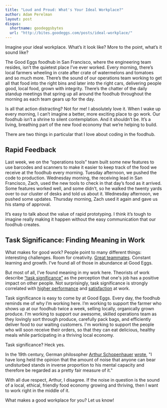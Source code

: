 ```yaml
---
title: "Loud and Proud: What's Your Ideal Workplace?"
author: Adam Perelman
layout: post
disqus:
  shortname: goodeggsbytes
  url: "http://bites.goodeggs.com/posts/ideal-workplace/"
---
```


Imagine your ideal workplace. What’s it look like? More to the point, what’s it sound like?

The Good Eggs foodhub in San Francisco, where the engineering team resides, isn’t the quietest place I’ve ever worked. Every morning, there’s local farmers wheeling in crate after crate of watermelons and tomatoes and so much more. There’s the sound of our operations team working to get all that food into the right bins and later into the right cars, delivering people good, local food, grown with integrity. There’s the chatter of the daily standup meetings that spring up all around the foodhub throughout the morning as each team gears up for the day.

Is all that action distracting? Not for me! I absolutely love it. When I wake up every morning, I can’t imagine a better, more exciting place to go work. Our foodhub isn’t a shrine to silent contemplation. And it shouldn’t be. It’s a living, breathing part of the new food economy that we’re helping to build.

There are two things in particular that I love about coding in the foodhub.

<!-- more -->

Rapid Feedback
--------------
Last week, we on the “operations tools” team built some new features to use barcodes and scanners to make it easier to keep track of the food we receive at the foodhub every morning. Tuesday afternoon, we pushed the code to production. Wednesday morning, the receiving lead in San Francisco, Zach, used the new tools to check in that day’s food as it arrived. Some features worked well, and some didn’t, so he walked the twenty yards over to our cluster of desks and told us about it. Wednesday afternoon, we pushed some updates. Thursday morning, Zach used it again and gave us his stamp of approval.

It’s easy to talk about the value of rapid prototyping. I think it’s tough to imagine really making it happen without the easy communication that our foodhub creates.

Task Significance: Finding Meaning in Work
------------------------------------------
What makes for good work? People point to many different things: interesting challenges. Room for creativity. [Great teammates](https://www.goodeggs.com/about/team/sfbay). Constant learning and growth. I’ve found all of those in abundance at Good Eggs.

But most of all, I’ve found meaning in my work here. Theorists of work describe [“task significance”](http://imondrow.blogspot.com/2010/12/significance-of-task-significance.html) as the perception that one's job has a positive impact on other people. Not surprisingly, task significance is strongly correlated with [higher performance](http://psycnet.apa.org/journals/apl/93/1/108/) and [satisfaction](http://rop.sagepub.com/content/24/1/18.full.pdf) at work.

Task significance is easy to come by at Good Eggs. Every day, the foodhub reminds me of why I’m working here. I’m working to support the farmer who shows up at our foodhub twice a week, selling locally, organically grown produce. I'm working to support our awesome, skilled operations team as they lovingly sort through produce, carefully pack bags, and efficiently deliver food to our waiting customers. I'm working to support the people who will soon receive their orders, so that they can eat delicious, healthy meals while participating in a thriving local economy.

Task significance? Heck yes.

In the 19th century, German philosopher [Arthur Schopenhauer](http://plato.stanford.edu/entries/schopenhauer/) [wrote](https://www.goodreads.com/quotes/369017-i-have-long-held-the-opinion-that-the-amount-of), "I have long held the opinion that the amount of noise that anyone can bear undisturbed stands in inverse proportion to his mental capacity and therefore be regarded as a pretty fair measure of it."

With all due respect, Arthur, I disagree. If the noise in question is the sound of a local, ethical, friendly food economy growing and thriving, then I want to work right in the middle of it.

What makes a good workplace for you? Let us know!

